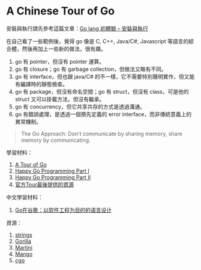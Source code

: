 A Chinese Tour of Go
====================

安裝與執行請先參考這篇文章：<a href="http://imazole.wordpress.com/2013/12/03/go-lang-part1/" target="_blank">Go lang 初體驗 – 安裝與執行</a>

在自己看了一些範例後，覺得 go 像是 C, C++, Java/C#, Javascript 等語言的綜合體，然後再加上一些新的做法，很有趣。
1. go 有 pointer，但沒有 pointer 運算。       
2. go 有 closure；go 有 garbage collection，但做法又略有不同。         
3. go 有 interface，但也跟 java/C# 的不一樣，它不需要特別聲明實作，但又能有編譯時的靜態檢查。        
4. go 有 package，但沒有命名空間；go 有 struct，但沒有 class，可是他的 struct 又可以掛載方法，但沒有繼承。      
5. go 有 concurrency，但它共享共存的方式是透過溝通。    
6. go 有錯誤處理，是透過一個預先定義的 error interface，而非傳統意義上的異常機制。    

> The Go Approach: Don't communicate by sharing memory, share memory by communicating.

學習材料：      
1. <a href="http://tour.golang.org/" target="_blank">A Tour of Go</a>     
2. <a href="http://www.slideshare.net/c9s/happy-gopart1" target="_blank">Happy Go Programming Part I</a>      
3. <a href="http://www.slideshare.net/c9s/happy-go-programming-part-2" target="_blank">Happy Go Programming Part II</a>      
4. <a href="http://tour.golang.org/#72" target="_blank">官方Tour最後提供的資源</a>  

中文學習材料：      
1. <a href="http://blog.jobbole.com/36480/" target="_blank">Go在谷歌：以软件工程为目的的语言设计</a>     


資源：    
1. <a href="http://golang.org/pkg/strings/" target="_blank">strings</a>      
2. <a href="http://www.gorillatoolkit.org/" target="_blank">Gorilla</a>       
3. <a href="https://github.com/codegangsta/martini" target="_blank">Martini</a>      
4. <a href="https://github.com/paulbellamy/mango" target="_blank">Mango</a>    
5. <a href="http://golang.org/cmd/cgo/" target="_blank">cgo</a> 

